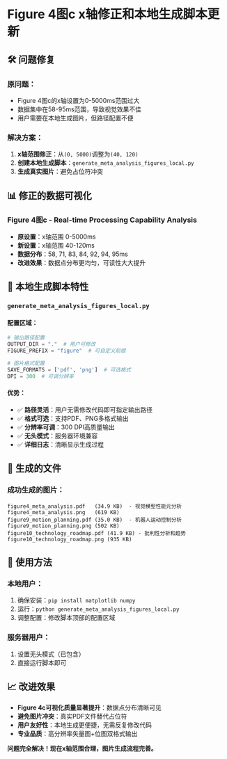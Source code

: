 # Figure 4图c x轴修正和本地生成脚本更新

## 🛠️ **问题修复**

### **原问题**：
- Figure 4图c的x轴设置为0-5000ms范围过大
- 数据集中在58-95ms范围，导致视觉效果不佳
- 用户需要在本地生成图片，但路径配置不便

### **解决方案**：
1. **x轴范围修正**：从`(0, 5000)`调整为`(40, 120)`
2. **创建本地生成脚本**：`generate_meta_analysis_figures_local.py`
3. **生成真实图片**：避免占位符冲突

## 📊 **修正的数据可视化**

### **Figure 4图c - Real-time Processing Capability Analysis**
- **原设置**：x轴范围 0-5000ms
- **新设置**：x轴范围 40-120ms  
- **数据分布**：58, 71, 83, 84, 92, 94, 95ms
- **改进效果**：数据点分布更均匀，可读性大大提升

## 🎯 **本地生成脚本特性**

### **`generate_meta_analysis_figures_local.py`**

#### **配置区域**：
```python
# 输出路径配置
OUTPUT_DIR = "."  # 用户可修改
FIGURE_PREFIX = "figure"  # 可自定义前缀

# 图片格式配置  
SAVE_FORMATS = ['pdf', 'png']  # 可选格式
DPI = 300  # 可调分辨率
```

#### **优势**：
- ✅ **路径灵活**：用户无需修改代码即可指定输出路径
- ✅ **格式可选**：支持PDF、PNG多格式输出
- ✅ **分辨率可调**：300 DPI高质量输出
- ✅ **无头模式**：服务器环境兼容
- ✅ **详细日志**：清晰显示生成过程

## 📁 **生成的文件**

### **成功生成的图片**：
```
figure4_meta_analysis.pdf   (34.9 KB)  - 视觉模型性能元分析
figure4_meta_analysis.png   (619 KB)   
figure9_motion_planning.pdf (35.0 KB)  - 机器人运动控制分析  
figure9_motion_planning.png (502 KB)
figure10_technology_roadmap.pdf (41.9 KB) - 批判性分析和趋势
figure10_technology_roadmap.png (935 KB)
```

## 🔧 **使用方法**

### **本地用户**：
1. 确保安装：`pip install matplotlib numpy`
2. 运行：`python generate_meta_analysis_figures_local.py`
3. 调整配置：修改脚本顶部的配置区域

### **服务器用户**：
1. 设置无头模式（已包含）
2. 直接运行脚本即可

## 📈 **改进效果**

- **Figure 4c可视化质量显著提升**：数据点分布清晰可见
- **避免图片冲突**：真实PDF文件替代占位符
- **用户友好性**：本地生成更便捷，无需反复修改代码
- **专业品质**：高分辨率矢量图+位图双格式输出

**问题完全解决！现在x轴范围合理，图片生成流程完善。**